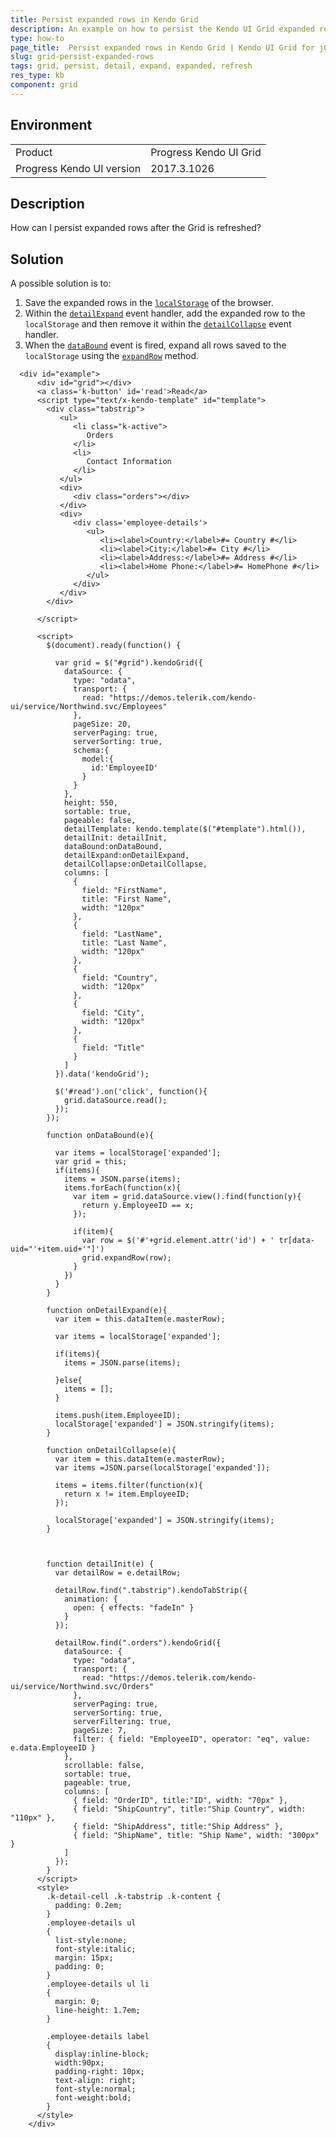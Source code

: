 ```yaml
---
title: Persist expanded rows in Kendo Grid
description: An example on how to persist the Kendo UI Grid expanded rows.
type: how-to
page_title:  Persist expanded rows in Kendo Grid | Kendo UI Grid for jQuery
slug: grid-persist-expanded-rows
tags: grid, persist, detail, expand, expanded, refresh
res_type: kb
component: grid
---
```


## Environment

<table>
 <tr>
  <td>Product</td>
  <td>Progress Kendo UI Grid</td>
 </tr>
 <tr>
  <td>Progress Kendo UI version</td>
  <td>2017.3.1026</td>
 </tr>
</table>

## Description

How can I persist expanded rows after the Grid is refreshed?

## Solution

A possible solution is to:

1. Save the expanded rows in the [`localStorage`](https://developer.mozilla.org/en-US/docs/Web/API/Window/localStorage) of the browser.
1. Within the [`detailExpand`](https://docs.telerik.com/kendo-ui/api/javascript/ui/grid/events/detailexpand) event handler, add the expanded row to the `localStorage` and then remove it within the [`detailCollapse`](/api/javascript/ui/grid/events/detailcollapse) event handler.
1. When the [`dataBound`](https://docs.telerik.com/kendo-ui/api/javascript/ui/grid/events/databound) event is fired, expand all rows saved to the `localStorage` using the [`expandRow`](https://docs.telerik.com/kendo-ui/api/javascript/ui/grid/methods/expandrow) method.

```dojo
  <div id="example">
      <div id="grid"></div>
      <a class='k-button' id='read'>Read</a>
      <script type="text/x-kendo-template" id="template">
        <div class="tabstrip">
           <ul>
              <li class="k-active">
                 Orders
              </li>
              <li>
                 Contact Information
              </li>
           </ul>
           <div>
              <div class="orders"></div>
           </div>
           <div>
              <div class='employee-details'>
                 <ul>
                    <li><label>Country:</label>#= Country #</li>
                    <li><label>City:</label>#= City #</li>
                    <li><label>Address:</label>#= Address #</li>
                    <li><label>Home Phone:</label>#= HomePhone #</li>
                 </ul>
              </div>
           </div>
        </div>

      </script>

      <script>
        $(document).ready(function() {

          var grid = $("#grid").kendoGrid({
            dataSource: {
              type: "odata",
              transport: {
                read: "https://demos.telerik.com/kendo-ui/service/Northwind.svc/Employees"
              },
              pageSize: 20,
              serverPaging: true,
              serverSorting: true,
              schema:{
                model:{
                  id:'EmployeeID'
                }
              }
            },
            height: 550,
            sortable: true,
            pageable: false,
            detailTemplate: kendo.template($("#template").html()),
            detailInit: detailInit,
            dataBound:onDataBound,
            detailExpand:onDetailExpand,
            detailCollapse:onDetailCollapse,
            columns: [
              {
                field: "FirstName",
                title: "First Name",
                width: "120px"
              },
              {
                field: "LastName",
                title: "Last Name",
                width: "120px"
              },
              {
                field: "Country",
                width: "120px"
              },
              {
                field: "City",
                width: "120px"
              },
              {
                field: "Title"
              }
            ]
          }).data('kendoGrid');

          $('#read').on('click', function(){
            grid.dataSource.read();
          });
        });

        function onDataBound(e){

          var items = localStorage['expanded'];
          var grid = this;
          if(items){
            items = JSON.parse(items);
            items.forEach(function(x){
              var item = grid.dataSource.view().find(function(y){
                return y.EmployeeID == x;
              });

              if(item){
                var row = $('#'+grid.element.attr('id') + ' tr[data-uid="'+item.uid+'"]')
                grid.expandRow(row);
              }
            })
          }
        }

        function onDetailExpand(e){
          var item = this.dataItem(e.masterRow);

          var items = localStorage['expanded'];

          if(items){
            items = JSON.parse(items);

          }else{
            items = [];
          }

          items.push(item.EmployeeID);
          localStorage['expanded'] = JSON.stringify(items);
        }

        function onDetailCollapse(e){
          var item = this.dataItem(e.masterRow);
          var items =JSON.parse(localStorage['expanded']);

          items = items.filter(function(x){
            return x != item.EmployeeID;
          });

          localStorage['expanded'] = JSON.stringify(items);
        }



        function detailInit(e) {
          var detailRow = e.detailRow;

          detailRow.find(".tabstrip").kendoTabStrip({
            animation: {
              open: { effects: "fadeIn" }
            }
          });

          detailRow.find(".orders").kendoGrid({
            dataSource: {
              type: "odata",
              transport: {
                read: "https://demos.telerik.com/kendo-ui/service/Northwind.svc/Orders"
              },
              serverPaging: true,
              serverSorting: true,
              serverFiltering: true,
              pageSize: 7,
              filter: { field: "EmployeeID", operator: "eq", value: e.data.EmployeeID }
            },
            scrollable: false,
            sortable: true,
            pageable: true,
            columns: [
              { field: "OrderID", title:"ID", width: "70px" },
              { field: "ShipCountry", title:"Ship Country", width: "110px" },
              { field: "ShipAddress", title:"Ship Address" },
              { field: "ShipName", title: "Ship Name", width: "300px" }
            ]
          });
        }
      </script>
      <style>
        .k-detail-cell .k-tabstrip .k-content {
          padding: 0.2em;
        }
        .employee-details ul
        {
          list-style:none;
          font-style:italic;
          margin: 15px;
          padding: 0;
        }
        .employee-details ul li
        {
          margin: 0;
          line-height: 1.7em;
        }

        .employee-details label
        {
          display:inline-block;
          width:90px;
          padding-right: 10px;
          text-align: right;
          font-style:normal;
          font-weight:bold;
        }
      </style>
    </div>
```
